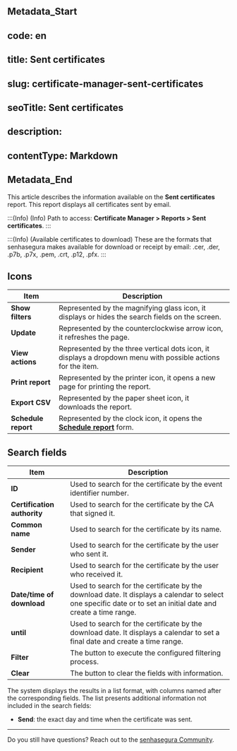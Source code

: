 ## Metadata_Start 
## code: en
## title: Sent certificates 
## slug: certificate-manager-sent-certificates 
## seoTitle: Sent certificates 
## description:  
## contentType: Markdown 
## Metadata_End
This article describes the information available on the **Sent certificates** report. This report displays all certificates sent by email.

:::(Info) (Info)
Path to access: **Certificate Manager > Reports > Sent certificates**.
:::

:::(Info) (Available certificates to download)
These are the formats that senhasegura makes available for download or receipt by email: .cer, .der, .p7b, .p7x, .pem, .crt, .p12, .pfx.
:::

## Icons
| Item | Description |
| --- | --- |
|**Show filters**|Represented by the magnifying glass icon, it displays or hides the search fields on the screen.
|**Update**|Represented by the counterclockwise arrow icon, it refreshes the page.
|**View actions**|Represented by the three vertical dots icon, it displays a dropdown menu with possible actions for the item.
|**Print report**|Represented by the printer icon, it opens a new page for printing the report.
|**Export CSV**|Represented by the paper sheet icon, it downloads the report.
|**Schedule report**|Represented by the clock icon, it opens the [**Schedule report**](/v3-32/docs/general-information-how-to-issue-download-and-schedule-device-reports) form.

## Search fields
| Item | Description |
| --- | --- |
| **ID** |Used to search for the certificate by the event identifier number.|
| **Certification authority** |Used to search for the certificate by the CA that signed it.|
| **Common name** |Used to search for the certificate by its name.| 
|**Sender**|Used to search for the certificate by the user who sent it.|
|**Recipient**|Used to search for the certificate by the user who received it.|
|**Date/time of download**|Used to search for the certificate by the download date. It displays a calendar to select one specific date or to set an initial date and create a time range.|
|**until**|Used to search for the certificate by the download date. It displays a calendar to set a final date and create a time range.|
|**Filter**|The button to execute the configured filtering process.
|**Clear**|The button to clear the fields with information.

The system displays the results in a list format, with columns named after the corresponding fields. The list presents additional information not included in the search fields:

* **Send**: the exact day and time when the certificate was sent.
***
Do you still have questions? Reach out to the [senhasegura Community](https://community.senhasegura.io/).
